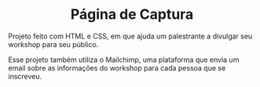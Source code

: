 <h1 align="center">Página de Captura</h1>

<p>Projeto feito com HTML e CSS, em que ajuda um palestrante a divulgar seu workshop para seu público.</p>
<p>Esse projeto também utiliza o Mailchimp, uma plataforma que envia um email sobre as informações do workshop para cada pessoa que se inscreveu.</p>
